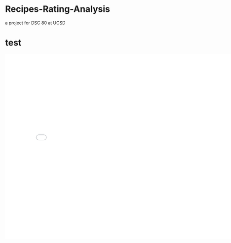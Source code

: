 # Recipes-Rating-Analysis
a project for DSC 80 at UCSD

# test
<iframe
  src="assets/fig_nsteps.html"
  width="800"
  height="600"
  frameborder="0"
></iframe>